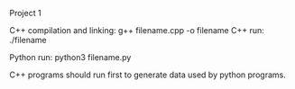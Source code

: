 Project 1


C++ compilation and linking: g++ filename.cpp -o filename
C++ run: ./filename

Python run: python3 filename.py

C++ programs should run first to generate data used by python programs. 

